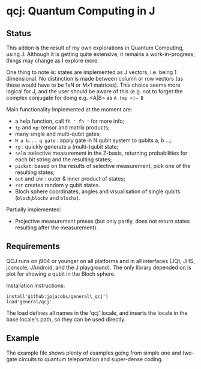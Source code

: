 # qcj: Quantum Computing in J

## Status
This addon is the result of my own explorations in Quantum Computing, using J.
Although it is getting quite extensive, it remains a work-in-progress; things may change as I explore more.

One thing to note is: states are implemented as J vectors, i.e. being 1 dimensional. No distinction is made between column or row vectors (as these would have to be 1xN or Mx1 matrices). This choice seems more logical for J, and the user should be aware of this (e.g. not to forget the complex conjugate for doing e.g. \<A|B\> as `A (mp +)~ B`

Main functionality Implemented at the moment are:

- a help function, call `fh ' fh '` for more info;
- `tp` and `mp`: tensor and matrix products;
- many single and multi-qubit gates;
- `N a b... q gate` : apply gate in N qubit system to qubits a, b ...; 
- `rg` : quickly generate a (multi-)qubit state;
- `selm` :selective measurement in the Z-basis, returning probabilities for each bit string and the resulting states;
- `pickst`: based on the results of selective measurement, pick one of the resulting states;
- `out` and `inn` : outer & inner product of states;
- `rst` creates random y qubit states.
- Bloch sphere coordinates, angles and visualisation of single qubits (`bloch`,`blochv` and `blocha`).

Partially implemented:
- Projective measurement pmeas (but only partly, does not return states resulting after the measurement).

## Requirements
QCJ runs on j904 or younger on all platforms and in all interfaces (JQt, JHS, jconsole, JAndroid, and the J playground).
The only library depended on is plot for showing a qubit in the Bloch sphere.

Installation instructions:

    install'github:jpjacobs/general\_qcj')
    load'general/qcj'

The load defines all names in the 'qcj' locale, and inserts the locale in the base locale's path, so they can be used directly.

## Example
The example file shows plenty of examples going from simple one and two-gate circuits to quantum teleportation and super-dense coding.
